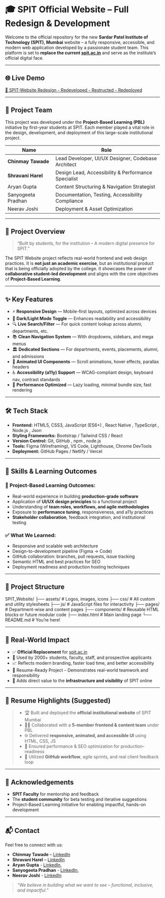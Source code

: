 # 🎓 SPIT Official Website – Full Redesign & Development

Welcome to the official repository for the new **Sardar Patel Institute of Technology (SPIT), Mumbai** website – a fully responsive, accessible, and modern web application developed by a passionate student team. This platform is set to **replace the current [spit.ac.in](https://www.spit.ac.in)** and serve as the institute’s official digital face.

---

## 🌐 Live Demo

[🔗 SPIT-Website Redesign - Redeveloped - Restructed - Redeployed](https://spit-website.vercel.app/)

---

## 👥 Project Team

This project was developed under the **Project-Based Learning (PBL)** initiative by first-year students at SPIT. Each member played a vital role in the design, development, and deployment of this large-scale institutional project.

| Name               | Role                                                                 |
|--------------------|----------------------------------------------------------------------|
| **Chinmay Tawade** | Lead Developer, UI/UX Designer, Codebase Architect                  |
| **Shravani Harel** | Design Lead, Accessibility & Performance Specialist                 |
| Aryan Gupta        | Content Structuring & Navigation Strategist                         |
| Sanyogeeta Pradhan | Documentation, Testing, Accessibility Compliance                    |
| Neerav Joshi       | Deployment & Asset Optimization                                     |

---

## 🎯 Project Overview

> “Built by students, for the institution – A modern digital presence for SPIT.”

The SPIT Website project reflects real-world frontend and web design practices. It is **not just an academic exercise**, but an institutional product that is being officially adopted by the college. It showcases the power of **collaborative student-led development** and aligns with the core objectives of **Project-Based Learning**.

---

## ✨ Key Features

- ⚡ **Responsive Design** — Mobile-first layouts, optimized across devices
- 🌙 **Dark/Light Mode Toggle** — Enhances readability and accessibility
- 🔍 **Live Search/Filter** — For quick content lookup across alumni, departments, etc.
- 📚 **Clean Navigation System** — With dropdowns, sidebars, and mega menus
- 🏛️ **Dedicated Sections** — For departments, events, placements, alumni, and admissions
- 🎨 **Animated UI Components** — Scroll animations, hover effects, parallax headers
- ♿ **Accessibility (a11y) Support** — WCAG-compliant design, keyboard nav, contrast standards
- 🚀 **Performance Optimized** — Lazy loading, minimal bundle size, fast rendering

---

## 🛠️ Tech Stack

- **Frontend:** HTML5, CSS3, JavaScript (ES6+) , React Native , TypeScript , Node.js , Json 
- **Styling Frameworks:** Bootstrap / Tailwind CSS / React
- **Version Control:** Git, GitHub , npm , node.js
- **Tools:** Figma (Wireframing), VS Code, Lighthouse, Chrome DevTools
- **Deployment:** GitHub Pages / Netlify / Vercel 

---

## 🧠 Skills & Learning Outcomes

### 🌟 Project-Based Learning Outcomes:
- Real-world experience in building **production-grade software**
- Application of **UI/UX design principles** to a functional project
- Understanding of **team roles, workflows, and agile methodologies**
- Exposure to **performance tuning**, responsiveness, and a11y practices
- **Stakeholder collaboration**, feedback integration, and institutional testing

### ✅ What We Learned:
- Responsive and scalable web architecture  
- Design-to-development pipeline (Figma → Code)  
- GitHub collaboration: branches, pull requests, issue tracking  
- Semantic HTML and best practices for SEO  
- Deployment readiness and production hosting techniques  

---

## 📁 Project Structure

SPIT_Website/
├── assets/ # Logos, images, icons
├── css/ # All custom and utility stylesheets
├── js/ # JavaScript files for interactivity
├── pages/ # Department-wise and content pages
├── components/ # Reusable HTML blocks or future modular code
├── index.html # Main landing page
└── README.md # You’re here!


---

## 🧾 Real-World Impact

- ✅ **Official Replacement** for [spit.ac.in](https://www.spit.ac.in)  
- 👥 Used by 2000+ students, faculty, staff, and prospective applicants  
- 📈 Reflects modern branding, faster load time, and better accessibility  
- 💼 Resume-Ready Project – Demonstrates real-world teamwork and responsibility  
- 🏫 Adds direct value to the **infrastructure and visibility** of SPIT online

---

## 📢 Resume Highlights (Suggested)

> - 🏆 Built and deployed the **official institutional website** of SPIT Mumbai  
> - 👨‍💻 Collaborated with a **5-member frontend & content team** under PBL  
> - 🌐 Delivered **responsive, animated, and accessible UI** using HTML, CSS, JS  
> - 🚀 Ensured performance & SEO optimization for production-readiness  
> - 🔧 Utilized **GitHub workflow**, agile sprints, and real client feedback loop

---

## 🙌 Acknowledgements

- **SPIT Faculty** for mentorship and feedback  
- The **student community** for beta testing and iterative suggestions  
- Project-Based Learning Initiative for enabling impactful, hands-on development

---

## 📬 Contact

Feel free to connect with us:

- **Chinmay Tawade** – [LinkedIn](https://www.linkedin.com/in/chinmay-tawade-915133340/) 
- **Shravani Harel** – [LinkedIn](https://www.linkedin.com/in/sharavani-harel-a6b389340/)  
- **Aryan Gupta** - [LinkedIn](),
- **Sanyogeeta Pradhan** - [LinkedIn](https://www.linkedin.com/in/sanyogeeta-pradhan-merce6666/),
-  **Neerav Joshi** - [LinkedIn](https://www.linkedin.com/in/neerav-joshi-388a5432b/)

> _“We believe in building what we want to see – functional, inclusive, and impactful.”_

